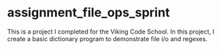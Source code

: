 # assignment_file_ops_sprint

This is a project I completed for the Viking Code School. In this project, I create a basic dictionary program to demonstrate file i/o and regexes.